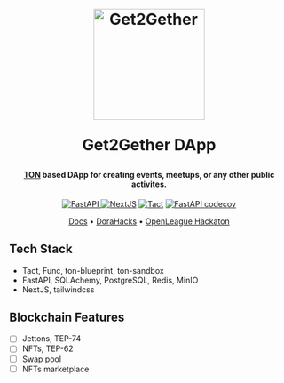 <h1 align="center">
  <br>
  <a href="https://github.com/app-get2gether/get2gether.app">
    <img src="https://avatars.githubusercontent.com/u/99787948?s=400&u=7c7b6a08fbb837b0cc86be02e1198ca2a511fd9b&v=4" alt="Get2Gether" width="200"></a>
  <br>
  
  Get2Gether DApp
  <br>
</h1>


<h4 align="center"><a href="https://ton.org">TON</a> based DApp for creating events, meetups, or any other public activites.</h4>


<p align="center">
  <a href="https://github.com/app-get2gether/get2gether.app//actions/workflows/fastapi.yaml">
    <img src="https://github.com/app-get2gether/get2gether.app//actions/workflows/fastapi.yaml/badge.svg"
         alt="FastAPI">
  </a>
  <a href="https://github.com/app-get2gether/get2gether.app/actions/workflows/nextjs.yaml"><img src="https://github.com/app-get2gether/get2gether.app/actions/workflows/nextjs.yaml/badge.svg" alt="NextJS"></a>
  <a href="https://github.com/app-get2gether/get2gether.app//actions/workflows/tact.yaml"><img src="https://github.com/app-get2gether/get2gether.app//actions/workflows/tact.yaml/badge.svg" alt="Tact"></a>
  <a href="https://codecov.io/github/app-get2gether/get2gether.app"><img src="https://codecov.io/github/app-get2gether/get2gether.app/branch/main/graph/badge.svg?token=YCAKITUCIR&flags=fastapi" alt="FastAPI codecov"></a>
</p>

<p align="center">
  <a href="https://docs.get2gether.team">Docs</a> •
  <a href="https://dorahacks.io/buidl/11527">DoraHacks</a> •
  <a href="https://dorahacks.io/hackathon/the-open-league-hackathon/buidl">OpenLeague Hackaton</a>
</p>


## Tech Stack

* Tact, Func, ton-blueprint, ton-sandbox
* FastAPI, SQLAchemy, PostgreSQL, Redis, MinIO
* NextJS, tailwindcss


## Blockchain Features
* [ ] Jettons, TEP-74
* [ ] NFTs, TEP-62
* [ ] Swap pool
* [ ] NFTs marketplace
